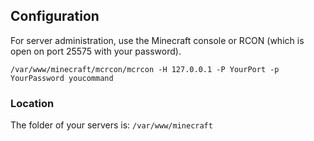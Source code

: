 ## Configuration

For server administration, use the Minecraft console or RCON (which is open on port 25575 with your password).

```
/var/www/minecraft/mcrcon/mcrcon -H 127.0.0.1 -P YourPort -p YourPassword youcommand
``` 

### Location

The folder of your servers is: `/var/www/minecraft`
